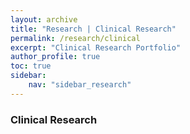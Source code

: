 ```yaml
---
layout: archive
title: "Research | Clinical Research"
permalink: /research/clinical
excerpt: "Clinical Research Portfolio"
author_profile: true
toc: true
sidebar:
    nav: "sidebar_research"
---
```



### Clinical Research